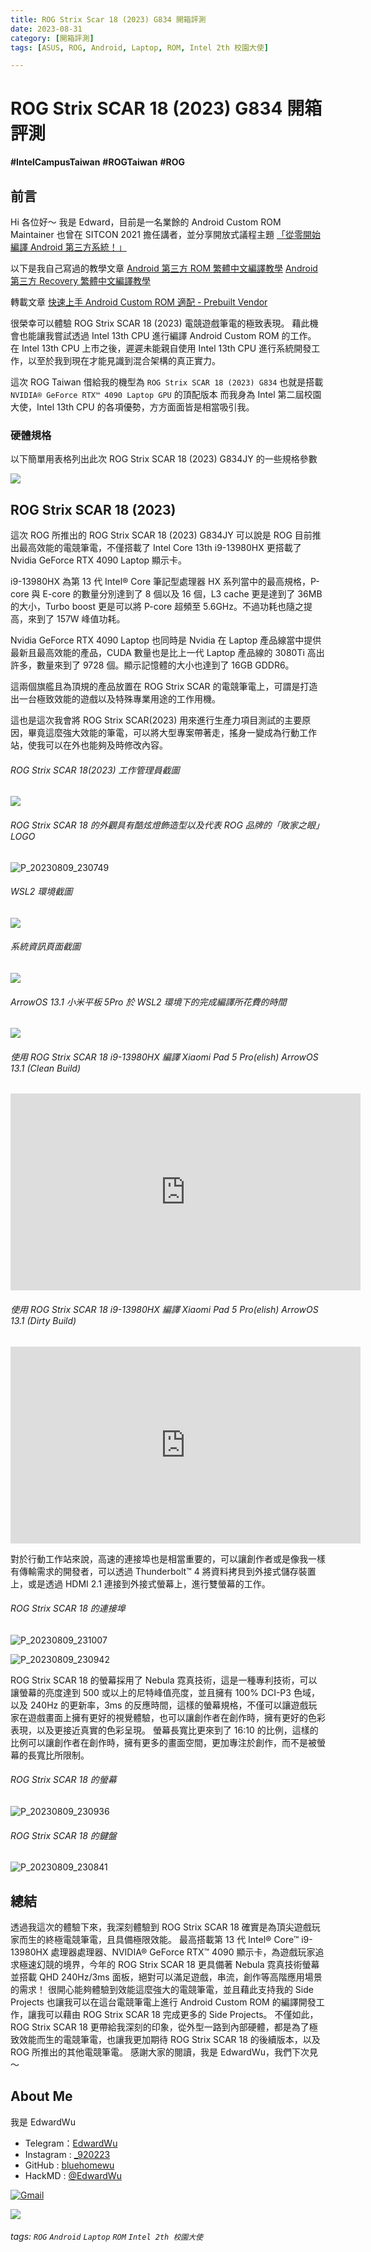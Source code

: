 ```yaml
---
title: ROG Strix Scar 18 (2023) G834 開箱評測
date: 2023-08-31
category: [開箱評測]
tags: [ASUS, ROG, Android, Laptop, ROM, Intel 2th 校園大使]

---
```


# ROG Strix SCAR 18 (2023) G834 開箱評測

**#IntelCampusTaiwan**
**#ROGTaiwan**
**#ROG**


前言
---
Hi 各位好～
我是 Edward，目前是一名業餘的 Android Custom ROM Maintainer
也曾在 SITCON 2021 擔任講者，並分享開放式議程主題 [「從零開始編譯 Android 第三方系統！」](https://sitcon.org/2021/agenda/1c9e74cd-aeeb-4e63-8ec4-af33eff16e7d)

以下是我自己寫過的教學文章
[Android 第三方 ROM 繁體中文編譯教學](https://hackmd.io/@EdwardWu/CompileAndroidCustomROM)
[Android 第三方 Recovery 繁體中文編譯教學](https://hackmd.io/@EdwardWu/CompileARecovery)

轉載文章
[快速上手 Android Custom ROM 適配 - Prebuilt Vendor](https://hackmd.io/@EdwardWu/Prebuilt-bringup)

很榮幸可以體驗 ROG Strix SCAR 18 (2023) 電競遊戲筆電的極致表現。
藉此機會也能讓我嘗試透過 Intel 13th CPU 進行編譯 Android Custom ROM 的工作。
在 Intel 13th CPU 上市之後，遲遲未能親自使用 Intel 13th CPU 進行系統開發工作，以至於我到現在才能見識到混合架構的真正實力。

這次 ROG Taiwan 借給我的機型為 ```ROG Strix SCAR 18 (2023) G834```
也就是搭載 ```NVIDIA® GeForce RTX™ 4090 Laptop GPU``` 的頂配版本
而我身為 Intel 第二屆校園大使，Intel 13th CPU 的各項優勢，方方面面皆是相當吸引我。

### 硬體規格

以下簡單用表格列出此次 ROG Strix SCAR 18 (2023) G834JY 的一些規格參數

![](/assets/img/posts/BkLWWIWhn.png)


ROG Strix SCAR 18 (2023)
---
這次 ROG 所推出的 ROG Strix SCAR 18 (2023) G834JY 可以說是 ROG 目前推出最高效能的電競筆電，不僅搭載了 Intel Core 13th i9-13980HX 更搭載了 Nvidia GeForce RTX 4090 Laptop 顯示卡。

i9-13980HX 為第 13 代 Intel® Core 筆記型處理器 HX 系列當中的最高規格，P-core 與 E-core 的數量分別達到了 8 個以及 16 個，L3 cache 更是達到了 36MB 的大小，Turbo boost 更是可以將 P-core 超頻至 5.6GHz。不過功耗也隨之提高，來到了 157W 峰值功耗。

Nvidia GeForce RTX 4090 Laptop 也同時是 Nvidia 在 Laptop 產品線當中提供最新且最高效能的產品，CUDA 數量也是比上一代 Laptop 產品線的 3080Ti 高出許多，數量來到了 9728 個。顯示記憶體的大小也達到了 16GB GDDR6。

這兩個旗艦且為頂規的產品放置在 ROG Strix SCAR 的電競筆電上，可謂是打造出一台極致效能的遊戲以及特殊專業用途的工作用機。

這也是這次我會將 ROG Strix SCAR(2023) 用來進行生產力項目測試的主要原因，畢竟這麼強大效能的筆電，可以將大型專案帶著走，搖身一變成為行動工作站，使我可以在外也能夠及時修改內容。


###### ROG Strix SCAR 18(2023) 工作管理員截圖
![](/assets/img/posts/H1mMvfenn.png)

###### ROG Strix SCAR 18 的外觀具有酷炫燈飾造型以及代表 ROG 品牌的「敗家之眼」LOGO 
![P_20230809_230749](/assets/img/posts/SyXIERHG0.jpg)

###### WSL2 環境截圖
![](/assets/img/posts/HySWDzl22.png)

###### 系統資訊頁面截圖
![](/assets/img/posts/H1RGPfgnn.png)

###### ArrowOS 13.1 小米平板 5Pro 於 WSL2 環境下的完成編譯所花費的時間
![](/assets/img/posts/HJDnVag23.png)

###### 使用 ROG Strix SCAR 18 i9-13980HX 編譯 Xiaomi Pad 5 Pro(elish) ArrowOS 13.1 (Clean Build)
<iframe width="560" height="315"
src="https://www.youtube.com/embed/P2C1k4Pmsy8" 
frameborder="0" 
allow="accelerometer; autoplay; encrypted-media; gyroscope; picture-in-picture" 
allowfullscreen></iframe>

###### 使用 ROG Strix SCAR 18 i9-13980HX 編譯 Xiaomi Pad 5 Pro(elish) ArrowOS 13.1 (Dirty Build)
<iframe width="560" height="315"
src="https://www.youtube.com/embed/Jy407a5yorI" 
frameborder="0" 
allow="accelerometer; autoplay; encrypted-media; gyroscope; picture-in-picture" 
allowfullscreen></iframe>


對於行動工作站來說，高速的連接埠也是相當重要的，可以讓創作者或是像我一樣有傳輸需求的開發者，可以透過 Thunderbolt™ 4 將資料拷貝到外接式儲存裝置上，或是透過 HDMI 2.1 連接到外接式螢幕上，進行雙螢幕的工作。
###### ROG Strix SCAR 18 的連接埠
![P_20230809_231007](/assets/img/posts/Hyhd40Hf0.jpg)

![P_20230809_230942](/assets/img/posts/B1yYVCSMA.jpg)


ROG Strix SCAR 18 的螢幕採用了 Nebula 霓真技術，這是一種專利技術，可以讓螢幕的亮度達到 500 或以上的尼特峰值亮度，並且擁有 100% DCI-P3 色域，以及 240Hz 的更新率，3ms 的反應時間，這樣的螢幕規格，不僅可以讓遊戲玩家在遊戲畫面上擁有更好的視覺體驗，也可以讓創作者在創作時，擁有更好的色彩表現，以及更接近真實的色彩呈現。
螢幕長寬比更來到了 16:10 的比例，這樣的比例可以讓創作者在創作時，擁有更多的畫面空間，更加專注於創作，而不是被螢幕的長寬比所限制。
###### ROG Strix SCAR 18 的螢幕
![P_20230809_230936](/assets/img/posts/rJNoN0HGC.jpg)
###### ROG Strix SCAR 18 的鍵盤
![P_20230809_230841](/assets/img/posts/rk8h40HM0.jpg)


總結
---
透過我這次的體驗下來，我深刻體驗到 ROG Strix SCAR 18 確實是為頂尖遊戲玩家而生的終極電競筆電，且具備極限效能。
最高搭載第 13 代 Intel® Core™ i9-13980HX 處理器處理器、NVIDIA® GeForce RTX™ 4090 顯示卡，為遊戲玩家追求極速幻競的境界，今年的 ROG Strix SCAR 18 更具備著 Nebula 霓真技術螢幕並搭載 QHD 240Hz/3ms 面板，絕對可以滿足遊戲，串流，創作等高階應用場景的需求！
很開心能夠體驗到效能這麼強大的電競筆電，並且藉此支持我的 Side Projects 也讓我可以在這台電競筆電上進行 Android Custom ROM 的編譯開發工作，讓我可以藉由 ROG Strix SCAR 18 完成更多的 Side Projects。
不僅如此，ROG Strix SCAR 18 更帶給我深刻的印象，從外型一路到內部硬體，都是為了極致效能而生的電競筆電，也讓我更加期待 ROG Strix SCAR 18 的後續版本，以及 ROG 所推出的其他電競筆電。
感謝大家的閱讀，我是 EdwardWu，我們下次見～


About Me
---
我是 EdwardWu
- Telegram：[EdwardWu](https://t.me/edwardwu0223)
- Instagram : [_920223](https://www.instagram.com/_920223/)
- GitHub : [bluehomewu](https://github.com/bluehomewu)
- HackMD : [@EdwardWu](https://hackmd.io/@EdwardWu)

<a href="mailto:bluehome.wu@gmail.com"> <img alt="Gmail" src="https://img.shields.io/badge/-Gmail-c14438?style=flat&logo=Gmail&logoColor=white" /></a>

![](/assets/img/posts/rJJiX-pT2.png)

###### tags: `ROG` `Android` `Laptop` `ROM` `Intel 2th 校園大使`